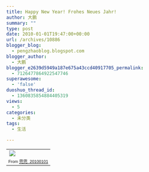 ```yaml
---
title: Happy New Year! Frohes Neues Jahr!
author: 大鹏
summary: ""
type: post
date: 2010-01-01T19:47:00+00:00
url: /archives/10886
blogger_blog:
  - pengzhaoblog.blogspot.com
blogger_author:
  - 大鹏
blogger_e2639d5949a187e675a43ccd40917705_permalink:
  - 7126477864922547746
superawesome:
  - 'false'
duoshuo_thread_id:
  - 1360835854884405319
views:
  - 5
categories:
  - 未分类
tags:
  - 生活

---
```

<table style="width:auto;">
  <tr>
    <td>
      <a href="http://picasaweb.google.com/lh/photo/--6Rvow9lqiJ4OaxmcNagw?authkey=Gv1sRgCMfr6sqVwIrRPA&feat=embedwebsite"><img src="http://lh3.ggpht.com/_88IoH5RKg74/Sz4ah3cJrQI/AAAAAAAAAHs/-0nxaQicYBs/s144/20091231_%E5%93%88.jpg" /></a>
    </td>
  </tr>
  
  <tr>
    <td style="font-family:arial,sans-serif;font-size:11px;text-align:right;">
      From <a href="http://picasaweb.google.com/Baydap/_20100101?authkey=Gv1sRgCMfr6sqVwIrRPA&feat=embedwebsite">兜兜_20100101</a>
    </td>
  </tr>
</table>
